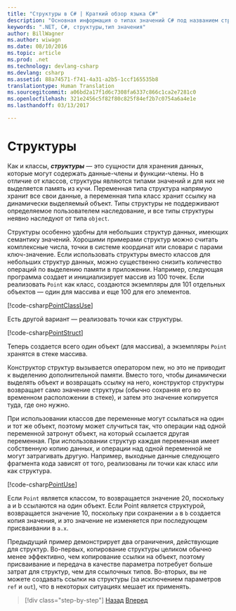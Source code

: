 ```yaml
---
title: "Структуры в C# | Краткий обзор языка C#"
description: "Основная информация о типах значений C# под названием структуры"
keywords: ".NET, C#, структуры,тип значения"
author: BillWagner
ms.author: wiwagn
ms.date: 08/10/2016
ms.topic: article
ms.prod: .net
ms.technology: devlang-csharp
ms.devlang: csharp
ms.assetid: 88a74571-f741-4a31-a2b5-1ccf165535b8
translationtype: Human Translation
ms.sourcegitcommit: a06bd2a17f1d6c7308fa6337c866c1ca2e7281c0
ms.openlocfilehash: 321e2456c5f82f80c825f84ef2b7c0754a6a4e1e
ms.lasthandoff: 03/13/2017

---
```


# <a name="structs"></a>Структуры

Как и классы, ***структуры*** — это сущности для хранения данных, которые могут содержать данные-члены и функции-члены. Но в отличие от классов, структуры являются типами значений и для них не выделяется память из кучи. Переменная типа структура напрямую хранит все свои данные, а переменная типа класс хранит ссылку на динамически выделяемый объект. Типы структуры не поддерживают определяемое пользователем наследование, и все типы структуры неявно наследуют от типа `object`.

Структуры особенно удобны для небольших структур данных, имеющих семантику значений. Хорошими примерами структур можно считать комплексные числа, точки в системе координат или словари с парами ключ-значение. Если использовать структуры вместо классов для небольших структур данных, можно существенно снизить количество операций по выделению памяти в приложении. Например, следующая программа создает и инициализирует массив из 100 точек. Если реализовать `Point` как класс, создаются экземпляры для 101 отдельных объектов — один для массива и еще 100 для его элементов.

[!code-csharp[PointClassUse](../../../samples/snippets/csharp/tour/structs/Program.cs#L5-L13)]

Есть другой вариант — реализовать точки как структуры.

[!code-csharp[PointStruct](../../../samples/snippets/csharp/tour/structs/Point.cs#L3-L11)]

Теперь создается всего один объект (для массива), а экземпляры `Point` хранятся в стеке массива.

Конструктор структур вызывается оператором new, но это не приводит к выделению дополнительной памяти. Вместо того, чтобы динамически выделять объект и возвращать ссылку на него, конструктор структуры возвращает само значение структуры (обычно сохраняя его во временном расположении в стеке), и затем это значение копируется туда, где оно нужно.

При использовании классов две переменные могут ссылаться на один и тот же объект, поэтому может случиться так, что операции над одной переменной затронут объект, на который ссылается другая переменная. При использовании структур каждая переменная имеет собственную копию данных, и операции над одной переменной не могут затрагивать другую. Например, выходные данные следующего фрагмента кода зависят от того, реализованы ли точки как класс или как структура.

[!code-csharp[PointUse](../../../samples/snippets/csharp/tour/structs/Program.cs#L19-L22)]

Если `Point` является классом, то возвращается значение 20, поскольку a и b ссылаются на один объект. Если Point является структурой, возвращается значение 10, поскольку при сохранении `a` в `b` создается копия значения, и это значение не изменяется при последующем присваивании в `a.x`.

Предыдущий пример демонстрирует два ограничения, действующие для структур. Во-первых, копирование структуры целиком обычно менее эффективно, чем копирование ссылки на объект, поэтому присваивание и передача в качестве параметра потребует больше затрат для структур, чем для ссылочных типов. Во-вторых, вы не можете создавать ссылки на структуры (за исключением параметров `ref` и `out`), что в некоторых ситуациях мешает их применять.

>[!div class="step-by-step"]
[Назад](classes-and-objects.md)
[Вперед](arrays.md)

